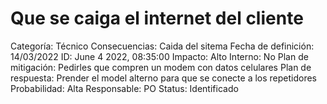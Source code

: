 # Que se caiga el internet del cliente

Categoría: Técnico
Consecuencias: Caida del sitema
Fecha de definición: 14/03/2022
ID: June 4 2022, 08:35:00
Impacto: Alto
Interno: No
Plan de mitigación: Pedirles que compren un modem con datos celulares
Plan de respuesta: Prender el model alterno para que se conecte a los repetidores
Probabilidad: Alta
Responsable: PO
Status: Identificado